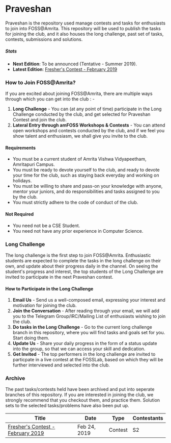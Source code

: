 # Praveshan
Praveshan is the repository used manage contests and tasks for enthusiasts to 
join into FOSS@Amrita. This repository will be used to publish the tasks for
joining the club, and it also houses the long challenge, past set of tasks, contests, 
submissions and solutions.


##### Stats
* **Next Edition**: To be announced (Tentative - Summer 2019). 
* **Latest Edition**: [Fresher's Contest - February 2019](https://github.com/amfoss/Praveshan/tree/2019-Feb)

### How to Join FOSS@Amrita?
If you are excited about joining FOSS@Amrita, there are multiple ways through which
you can get into the club : -

1. **Long Challenge** - You can (at any point of time) participate in the Long Challenge
conducted by the club, and get selected for Praveshan Contest and join the club.
2. **Lateral Entry through amFOSS Workshops & Contests** - You can attend open workshops and
contests conducted by the club, and if we feel you show talent and enthusiasm, we shall 
give you invite to the club.

#### Requirements
* You must be a current student of Amrita Vishwa Vidyapeetham, Amritapuri Campus.
* You must be ready to devote yourself to the club, and ready to devote your time
for the club, such as staying back everyday and working on holidays.
* You must be willing to share and pass-on your knowledge with anyone, mentor your 
juniors, and do responsibilities and tasks assigned to you by the club.
* You must strictly adhere to the code of conduct of the club. 

#### Not Required
* You need not be a CSE Student.
* You need not have any prior experience in Computer Science.

### Long Challenge
The long challenge is the first step to join FOSS@Amrita. Enthusiastic students
are expected to complete the tasks in the long challenge on their own, and update
about their progress daily in the channel. On seeing the student's progress and interest, 
the top students of the Long Challenge are invited to participate in the next Praveshan 
contest.

#### How to Participate in the Long Challenge
1. **Email Us** - Send us a well-composed email, expressing your 
interest and motivation for joining the club. 
2. **Join the Conversation** - After reading through your email, we will add you 
to the Telegram Group/IRC/Mailing List of enthusiasts wishing to join the club.
3. **Do tasks in the Long Challenge** - Go to the current long challenge branch in this
repository, where you will find tasks and goals set for you. Start doing them.
4. **Update Us** - Share your daily progress in the form of a status update into the 
group, so that we can access your skill and dedication.
5. **Get Invited** - The top performers in the long challenge are invited to particpate in a 
live contest at the FOSSLab, based on which they will be further interviewed and selected 
into the club.
  

### Archive
The past tasks/contests held have been archived and put into seperate branches of 
this repository. If you are interested in joining the club, we strongly recommend that
you checkout them, and practice them. Solution sets to the selected tasks/problems have also been put up.

|  Title | Date | Type | Contestants |
|---|---|---|---|
| [Fresher's Contest - February 2019](https://github.com/amfoss/Praveshan/tree/2019-Feb) |Feb 24, 2019| Contest | S2 | 


